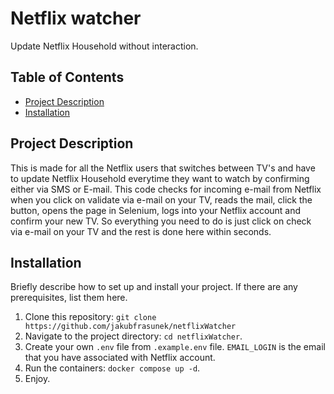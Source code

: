 # Netflix watcher

Update Netflix Household without interaction.

## Table of Contents

- [Project Description](#project-description)
- [Installation](#installation)

## Project Description

This is made for all the Netflix users that switches between TV's and have to update Netflix Household everytime they want to watch by confirming either via SMS or E-mail. This code checks for incoming e-mail from Netflix when you click on validate via e-mail on your TV, reads the mail, click the button, opens the page in Selenium, logs into your Netflix account and confirm your new TV. So everything you need to do is just click on check via e-mail on your TV and the rest is done here within seconds.

## Installation

Briefly describe how to set up and install your project. If there are any prerequisites, list them here.

1. Clone this repository: `git clone https://github.com/jakubfrasunek/netflixWatcher`
2. Navigate to the project directory: `cd netflixWatcher`.
3. Create your own `.env` file from `.example.env` file. `EMAIL_LOGIN` is the email that you have associated with Netflix account.
4. Run the containers: `docker compose up -d`.
5. Enjoy.